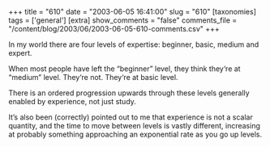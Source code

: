 +++
title = "610"
date = "2003-06-05 16:41:00"
slug = "610"
[taxonomies]
tags = ['general']
[extra]
show_comments = "false"
comments_file = "/content/blog/2003/06/2003-06-05-610-comments.csv"
+++

In my world there are four levels of expertise: beginner, basic, medium and expert.

When most people have left the “beginner” level, they think they‘re at “medium” level. They‘re not. They‘re at basic level.

There is an ordered progression upwards through these levels generally enabled by experience, not just study.

<ins></ins>

It’s also been (correctly) pointed out to me that experience is not a scalar quantity, and the time to move between levels is vastly different, increasing at probably something approaching an exponential rate as you go up levels.
